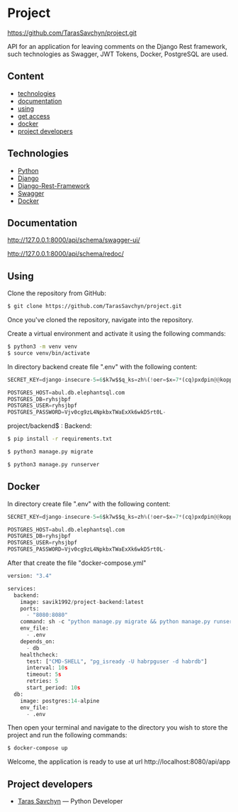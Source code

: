 # Project

https://github.com/TarasSavchyn/project.git


API for an application for leaving comments on the Django Rest framework, 
such technologies as Swagger, JWT Tokens, Docker, PostgreSQL are used.


## Content
- [technologies](#technologies)
- [documentation](#documentation)
- [using](#using)
- [get access](#using)
- [docker](#docker)
- [project developers](#project-developers)

## Technologies
- [Python](https://www.python.org/)
- [Django](https://www.djangoproject.com/)
- [Django-Rest-Framework](https://www.django-rest-framework.org/)
- [Swagger](https://swagger.io/)
- [Docker](https://www.docker.com/)


## Documentation
http://127.0.0.1:8000/api/schema/swagger-ui/

http://127.0.0.1:8000/api/schema/redoc/

## Using
Clone the repository from GitHub:
```sh
$ git clone https://github.com/TarasSavchyn/project.git
```
Once you've cloned the repository, navigate into the repository.

Create a virtual environment and activate it using the following commands:
```sh
$ python3 -m venv venv
$ source venv/bin/activate
```

In directory backend create file ".env" with the following content:
```python
SECRET_KEY=django-insecure-5=6$k7w$$q_ks=zh%(!oer=$x=7*(cq)pxdpin@@koppqepe_6

POSTGRES_HOST=abul.db.elephantsql.com
POSTGRES_DB=ryhsjbpf
POSTGRES_USER=ryhsjbpf
POSTGRES_PASSWORD=Vjv0cg9zL4NpkbxTWaExXk6wkD5rt0L-

```
project/backend$ :
Backend:

```sh
$ pip install -r requirements.txt
```

```sh
$ python3 manage.py migrate
```

```sh
$ python3 manage.py runserver
```


## Docker
In directory create file ".env" with the following content:
```python
SECRET_KEY=django-insecure-5=6$k7w$$q_ks=zh%(!oer=$x=7*(cq)pxdpin@@koppqepe_6

POSTGRES_HOST=abul.db.elephantsql.com
POSTGRES_DB=ryhsjbpf
POSTGRES_USER=ryhsjbpf
POSTGRES_PASSWORD=Vjv0cg9zL4NpkbxTWaExXk6wkD5rt0L-

```
After that create the file "docker-compose.yml"
```python
version: "3.4"

services:
  backend:
    image: savik1992/project-backend:latest
    ports:
      - "8080:8080"
    command: sh -c "python manage.py migrate && python manage.py runserver 0.0.0.0:8080"
    env_file:
      - .env
    depends_on:
      - db
    healthcheck:
      test: ["CMD-SHELL", "pg_isready -U habrpguser -d habrdb"]
      interval: 10s
      timeout: 5s
      retries: 5
      start_period: 10s
  db:
    image: postgres:14-alpine
    env_file:
      - .env

```

Then open your terminal and navigate to the directory you wish to store the project and run the following commands:
```sh
$ docker-compose up
```
Welcome, the application is ready to use at url http://localhost:8080/api/app

## Project developers

- [Taras Savchyn](https://www.linkedin.com/in/taras-savchyn-ba2705261/) — Python Developer


